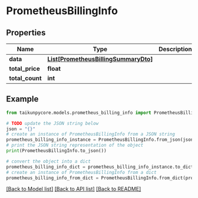 # PrometheusBillingInfo


## Properties

Name | Type | Description | Notes
------------ | ------------- | ------------- | -------------
**data** | [**List[PrometheusBillingSummaryDto]**](PrometheusBillingSummaryDto.md) |  | 
**total_price** | **float** |  | 
**total_count** | **int** |  | 

## Example

```python
from taikunpycore.models.prometheus_billing_info import PrometheusBillingInfo

# TODO update the JSON string below
json = "{}"
# create an instance of PrometheusBillingInfo from a JSON string
prometheus_billing_info_instance = PrometheusBillingInfo.from_json(json)
# print the JSON string representation of the object
print(PrometheusBillingInfo.to_json())

# convert the object into a dict
prometheus_billing_info_dict = prometheus_billing_info_instance.to_dict()
# create an instance of PrometheusBillingInfo from a dict
prometheus_billing_info_from_dict = PrometheusBillingInfo.from_dict(prometheus_billing_info_dict)
```
[[Back to Model list]](../README.md#documentation-for-models) [[Back to API list]](../README.md#documentation-for-api-endpoints) [[Back to README]](../README.md)


